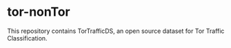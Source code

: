 # tor-nonTor

This repository contains TorTrafficDS, an open source dataset for Tor Traffic Classification.
